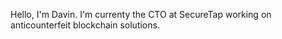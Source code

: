Hello, I'm Davin. I'm currenty the CTO at SecureTap working on anticounterfeit blockchain solutions. 
